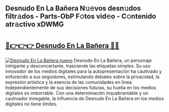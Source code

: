 ## Desnudo En La Bañera N𝚞𝚎vos desn𝚞dos filtr𝚊dos - Parts-ObP F𝚘tos vid𝚎o - C𝚘ntenido atr𝚊ctivo xDWMG

# <h2><a href="http://mbbnc0c.tromn.icu/?c=Desnudo+En+La+Ba%c3%b1era">🔗👉👉👉 Desnudo En La Bañera 🔗🔗</a></h2>

[![Desnudo En La Bañera nuevo](https://i.imgur.com/pEAQMta.gif)](http://mbbnc0c.tromn.icu/?c=Desnudo+En+La+Ba%c3%b1era)
Desnudo En La Bañera, un personaje intrigante y desconcertante, trasciende las etiquetas simples. Su uso innovador de los medios digitales para la autopresentación ha cautivado y enfurecido a sus seguidores, estimulando debates sobre la privacidad, la expresión artística y la esencia de las comunidades en línea. Independientemente de sus decisiones futuras, su huella en los medios digitales es imborrable. Con una determinación inquebrantable y un cautivador innegable, la influencia de Desnudo En La Bañera en los medios digitales no tiene límites.
